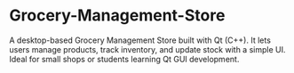 # Grocery-Management-Store
A desktop-based Grocery Management Store built with Qt (C++). It lets users manage products, track inventory, and update stock with a simple UI. Ideal for small shops or students learning Qt GUI development.
